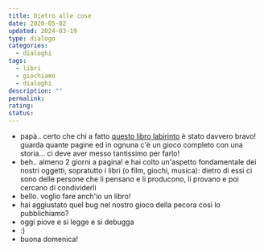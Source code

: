 ```yaml
---
title: Dietro alle cose
date: 2020-05-02
updated: 2024-03-19
type: dialogo
categories:
  - dialoghi
tags:
  - libri
  - giochiamo
  - dialoghi
description: ""
permalink: 
rating: 
status: 
---
```


- papà.. certo che chi a fatto [questo libro labirinto](../../played/book/libri-labirinto.md) è stato davvero bravo! guarda quante pagine ed in ognuna c'è un gioco completo con una storia... ci deve aver messo tantissimo per farlo!
- beh.. almeno 2 giorni a pagina! e hai colto un'aspetto fondamentale dei nostri oggetti, sopratutto i libri (o film, giochi, musica): dietro di essi ci sono delle persone che li pensano e li producono, li provano e poi cercano di condividerli
- bello. voglio fare anch'io un libro!
- hai aggiustato quel bug nel nostro gioco della pecora così lo pubblichiamo?
- oggi piove e si legge e si debugga
- :)
- buona domenica!
